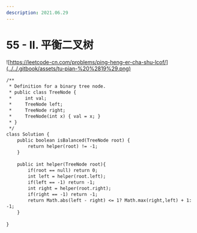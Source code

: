```yaml
---
description: 2021.06.29
---
```


# 55 - II. 平衡二叉树

![https://leetcode-cn.com/problems/ping-heng-er-cha-shu-lcof/](../../.gitbook/assets/tu-pian-%20%2819%29.png)

```text
/**
 * Definition for a binary tree node.
 * public class TreeNode {
 *     int val;
 *     TreeNode left;
 *     TreeNode right;
 *     TreeNode(int x) { val = x; }
 * }
 */
class Solution {
    public boolean isBalanced(TreeNode root) {
        return helper(root) != -1;
    }

    public int helper(TreeNode root){
        if(root == null) return 0;
        int left = helper(root.left);
        if(left == -1) return -1;
        int right = helper(root.right);
        if(right == -1) return -1;
        return Math.abs(left - right) <= 1? Math.max(right,left) + 1: -1;
    }

}
```

